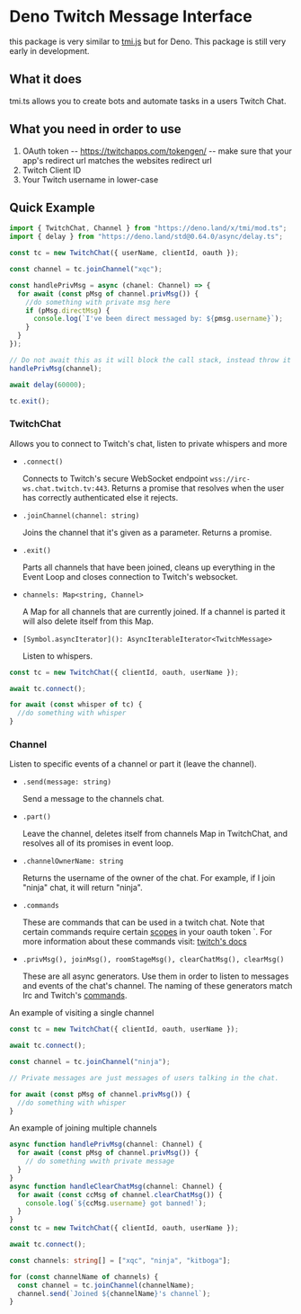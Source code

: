 # Deno Twitch Message Interface

this package is very similar to [tmi.js](https://github.com/tmijs/tmi.js) but for Deno. This package is still very early in development.

## What it does

tmi.ts allows you to create bots and automate tasks in a users Twitch Chat.

## What you need in order to use

1. OAuth token -- https://twitchapps.com/tokengen/ -- make sure that your app's redirect url matches the websites redirect url
2. Twitch Client ID
3. Your Twitch username in lower-case

## Quick Example

```typescript
import { TwitchChat, Channel } from "https://deno.land/x/tmi/mod.ts";
import { delay } from "https://deno.land/std@0.64.0/async/delay.ts";

const tc = new TwitchChat({ userName, clientId, oauth });

const channel = tc.joinChannel("xqc");

const handlePrivMsg = async (chanel: Channel) => {
  for await (const pMsg of channel.privMsg()) {
    //do something with private msg here
    if (pMsg.directMsg) {
      console.log(`I've been direct messaged by: ${pmsg.username}`);
    }
  }
});

// Do not await this as it will block the call stack, instead throw it in the event loop.
handlePrivMsg(channel);

await delay(60000);

tc.exit();
```

### TwitchChat

Allows you to connect to Twitch's chat, listen to private whispers and more

- `.connect()`

  Connects to Twitch's secure WebSocket endpoint `wss://irc-ws.chat.twitch.tv:443`.
  Returns a promise that resolves when the user has correctly authenticated else it rejects.

- `.joinChannel(channel: string)`

  Joins the channel that it's given as a parameter.
  Returns a promise.

- `.exit()`

  Parts all channels that have been joined, cleans up everything in the Event Loop
  and closes connection to Twitch's websocket.

- `channels: Map<string, Channel>`

  A Map for all channels that are currently joined.
  If a channel is parted it will also delete itself from this Map.

- `[Symbol.asyncIterator](): AsyncIterableIterator<TwitchMessage>`

  Listen to whispers.

```typescript
const tc = new TwitchChat({ clientId, oauth, userName });

await tc.connect();

for await (const whisper of tc) {
  //do something with whisper
}
```

### Channel

Listen to specific events of a channel or part it (leave the channel).

- `.send(message: string)`

  Send a message to the channels chat.

- `.part()`

  Leave the channel, deletes itself from channels Map in TwitchChat, and resolves all of its promises in event loop.

- `.channelOwnerName: string`

  Returns the username of the owner of the chat. For example, if I join "ninja" chat, it will return "ninja".

- `.commands`

  These are commands that can be used in a twitch chat. Note that certain commands require certain [scopes](https://dev.twitch.tv/docs/irc/guide#scopes-for-irc-commands) in your oauth token `. For more information about these commands
  visit: [twitch's docs](https://help.twitch.tv/s/article/chat-commands?language=en_US)

- `.privMsg(), joinMsg(), roomStageMsg(), clearChatMsg(), clearMsg()`

  These are all async generators. Use them in order to listen to messages and events of the chat's channel.
  The naming of these generators match Irc and Twitch's [commands](https://dev.twitch.tv/docs/irc/commands).

An example of visiting a single channel

```typescript
const tc = new TwitchChat({ clientId, oauth, userName });

await tc.connect();

const channel = tc.joinChannel("ninja");

// Private messages are just messages of users talking in the chat.

for await (const pMsg of channel.privMsg()) {
  //do something with whisper
}
```

An example of joining multiple channels

```typescript
async function handlePrivMsg(channel: Channel) {
  for await (const pMsg of channel.privMsg()) {
    // do something wwith private message
  }
}
async function handleClearChatMsg(channel: Channel) {
  for await (const ccMsg of channel.clearChatMsg()) {
    console.log(`${ccMsg.username} got banned!`);
  }
}
const tc = new TwitchChat({ clientId, oauth, userName });

await tc.connect();

const channels: string[] = ["xqc", "ninja", "kitboga"];

for (const channelName of channels) {
  const channel = tc.joinChannel(channelName);
  channel.send(`Joined ${channelName}'s channel`);
}
```
